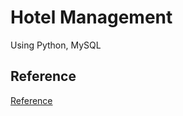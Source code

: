 # Hotel Management
Using Python, MySQL

## Reference
[Reference](https://github.com/Patel-Sneh/Hotel-management-system)
